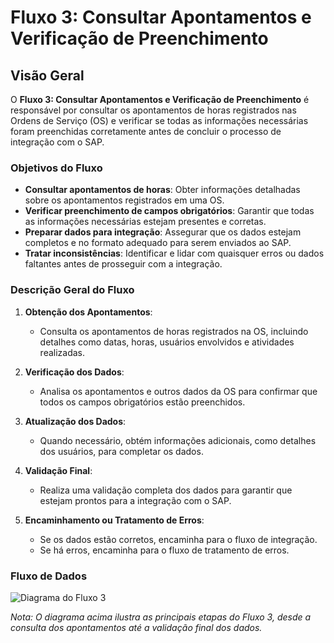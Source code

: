 # Fluxo 3: Consultar Apontamentos e Verificação de Preenchimento

## Visão Geral

O **Fluxo 3: Consultar Apontamentos e Verificação de Preenchimento** é responsável por consultar os apontamentos de horas registrados nas Ordens de Serviço (OS) e verificar se todas as informações necessárias foram preenchidas corretamente antes de concluir o processo de integração com o SAP.

### Objetivos do Fluxo

- **Consultar apontamentos de horas**: Obter informações detalhadas sobre os apontamentos registrados em uma OS.
- **Verificar preenchimento de campos obrigatórios**: Garantir que todas as informações necessárias estejam presentes e corretas.
- **Preparar dados para integração**: Assegurar que os dados estejam completos e no formato adequado para serem enviados ao SAP.
- **Tratar inconsistências**: Identificar e lidar com quaisquer erros ou dados faltantes antes de prosseguir com a integração.

### Descrição Geral do Fluxo

1. **Obtenção dos Apontamentos**:
   - Consulta os apontamentos de horas registrados na OS, incluindo detalhes como datas, horas, usuários envolvidos e atividades realizadas.

2. **Verificação dos Dados**:
   - Analisa os apontamentos e outros dados da OS para confirmar que todos os campos obrigatórios estão preenchidos.

3. **Atualização dos Dados**:
   - Quando necessário, obtém informações adicionais, como detalhes dos usuários, para completar os dados.

4. **Validação Final**:
   - Realiza uma validação completa dos dados para garantir que estejam prontos para a integração com o SAP.

5. **Encaminhamento ou Tratamento de Erros**:
   - Se os dados estão corretos, encaminha para o fluxo de integração.
   - Se há erros, encaminha para o fluxo de tratamento de erros.

### Fluxo de Dados

![Diagrama do Fluxo 3](../imagens/fluxo3_diagrama.png)

*Nota: O diagrama acima ilustra as principais etapas do Fluxo 3, desde a consulta dos apontamentos até a validação final dos dados.*

